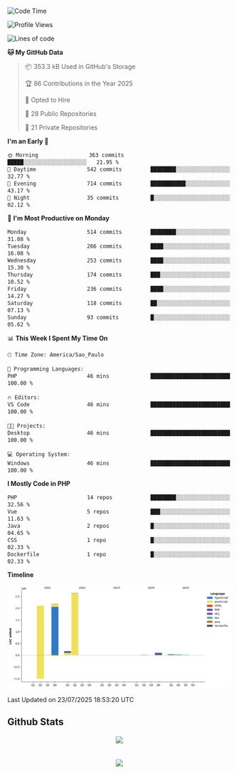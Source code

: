  
<!--START_SECTION:waka-->
![Code Time](http://img.shields.io/badge/Code%20Time-1%2C897%20hrs%2025%20mins-blue)

![Profile Views](http://img.shields.io/badge/Profile%20Views-0-blue)

![Lines of code](https://img.shields.io/badge/From%20Hello%20World%20I%27ve%20Written-7.3%20million%20lines%20of%20code-blue)

**🐱 My GitHub Data** 

> 📦 353.3 kB Used in GitHub's Storage 
 > 
> 🏆 86 Contributions in the Year 2025
 > 
> 💼 Opted to Hire
 > 
> 📜 28 Public Repositories 
 > 
> 🔑 21 Private Repositories 
 > 
**I'm an Early 🐤** 

```text
🌞 Morning                363 commits         █████░░░░░░░░░░░░░░░░░░░░   21.95 % 
🌆 Daytime                542 commits         ████████░░░░░░░░░░░░░░░░░   32.77 % 
🌃 Evening                714 commits         ███████████░░░░░░░░░░░░░░   43.17 % 
🌙 Night                  35 commits          █░░░░░░░░░░░░░░░░░░░░░░░░   02.12 % 
```
📅 **I'm Most Productive on Monday** 

```text
Monday                   514 commits         ████████░░░░░░░░░░░░░░░░░   31.08 % 
Tuesday                  266 commits         ████░░░░░░░░░░░░░░░░░░░░░   16.08 % 
Wednesday                253 commits         ████░░░░░░░░░░░░░░░░░░░░░   15.30 % 
Thursday                 174 commits         ███░░░░░░░░░░░░░░░░░░░░░░   10.52 % 
Friday                   236 commits         ████░░░░░░░░░░░░░░░░░░░░░   14.27 % 
Saturday                 118 commits         ██░░░░░░░░░░░░░░░░░░░░░░░   07.13 % 
Sunday                   93 commits          █░░░░░░░░░░░░░░░░░░░░░░░░   05.62 % 
```


📊 **This Week I Spent My Time On** 

```text
🕑︎ Time Zone: America/Sao_Paulo

💬 Programming Languages: 
PHP                      46 mins             █████████████████████████   100.00 % 

🔥 Editors: 
VS Code                  46 mins             █████████████████████████   100.00 % 

🐱‍💻 Projects: 
Desktop                  46 mins             █████████████████████████   100.00 % 

💻 Operating System: 
Windows                  46 mins             █████████████████████████   100.00 % 
```

**I Mostly Code in PHP** 

```text
PHP                      14 repos            ████████░░░░░░░░░░░░░░░░░   32.56 % 
Vue                      5 repos             ███░░░░░░░░░░░░░░░░░░░░░░   11.63 % 
Java                     2 repos             █░░░░░░░░░░░░░░░░░░░░░░░░   04.65 % 
CSS                      1 repo              █░░░░░░░░░░░░░░░░░░░░░░░░   02.33 % 
Dockerfile               1 repo              █░░░░░░░░░░░░░░░░░░░░░░░░   02.33 % 
```



**Timeline**

![Lines of Code chart](https://raw.githubusercontent.com/MaueDev/MaueDev/main/assets/bar_graph.png)


 Last Updated on 23/07/2025 18:53:20 UTC
<!--END_SECTION:waka-->

## Github Stats  
<div align="center"><img src="https://github-readme-stats.vercel.app/api/top-langs/?username=MaueDev&hide_border=true&layout=compact" align="center" /></div>  

<br/>  

<br/>  

<div align="center">
<img src="https://komarev.com/ghpvc/?username=MaueDev&&style=flat-square" align="center" />
</div>  
  

